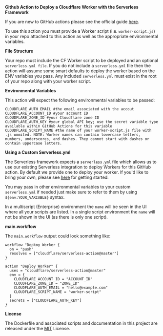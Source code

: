 <b> Github Action to Deploy a Cloudflare Worker with the Serverless Framework </b>

If you are new to GitHub actions please see the official guide [here](https://help.github.com/articles/creating-a-workflow-with-github-actions/).

To use this action you must provide a Worker script (i.e. `worker-script.js`) in your repo attached to this action as well as the appropriate environmental variables.

<b>File Structure</b>

Your repo must include the CF Worker script to be deployed and an optional `serverless.yml file`. If you do not include a `serverless.yml` file then the action will assume some smart defaults to deploy the worker based on the ENV variables you pass. Any included `serverless.yml` must exist in the root of your repo along with your worker script.

<b>Environmental Variables </b>

This action will expect the following environmental variables to be passed:

```
CLOUDFLARE_AUTH_EMAIL #the email associated with the accout
CLOUDFLARE_ACCOUNT_ID #your account ID
CLOUDFLARE_ZONE_ID #your Cloudflare zone ID
CLOUDFLARE_AUTH_KEY #your global API key; use the secret variable type available within GitHub Actions for this variable
CLOUDFLARE_SCRIPT_NAME #the name of your worker-script.js file with .js ommited. NOTE: Worker names can contain lowercase letters, numbers, underscores, and dashes. They cannot start with dashes or contain uppercase letters.
```
<b> Using a Custom Serverless.yml </b>

The Serverless framework expects a ```serverless.yml``` file which allows us to use our existing Serverless integration to deploy Workers for this GitHub action. By default we provide one to deploy your worker. If you'd like to bring your own, please see [here]( https://developers.cloudflare.com/workers/deploying-workers/serverless/) for getting started.
 
You may pass in other environmental variables to your custom ```serverless.yml``` if needed just make sure to refer to them by using ```${env:YOUR_VARIABLE}``` syntax.

In a multiscript (Enterprise) environment the ```name``` will be seen in the UI where all your scripts are listed. In a single script environment the ```name``` will not be shown in the UI (as there is only one script).

<b> main.workflow </b>

The ```main.workflow``` output could look something like:

```
workflow "Depkoy Worker {
  on = "push"
  resolves = ["cloudflare/serverless-action@master"]
}

action "Deploy Worker" {
  uses = "cloudflare/serverless-action@master"
  env = {
    CLOUDFLARE_ACCOUNT_ID = "ACCOUNT_ID"
    CLOUDFLARE_ZONE_ID = "ZONE_ID"
    CLOUDFLARE_AUTH_EMAIL = "hello@example.com"
    CLOUDFLARE_SCRIPT_NAME = "worker-script"
  }
  secrets = ["CLOUDFLARE_AUTH_KEY"]
}
```

<b>License</b>

The Dockerfile and associated scripts and documentation in this project are released under the [MIT](https://github.com/tombrightbill/serverless-action/blob/master/LICENSE) License.

